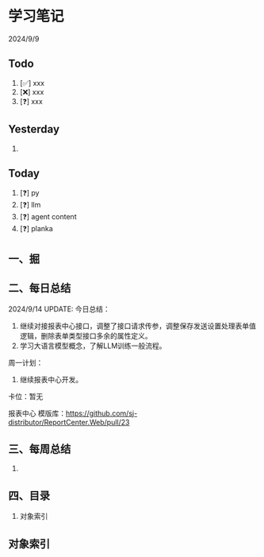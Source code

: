# 学习笔记

2024/9/9

## Todo

1. [✅] xxx
2. [❌] xxx
3. [❓] xxx

## Yesterday

1.

## Today

1. [❓] py
2. [❓] llm
3. [❓] agent content
4. [❓] planka

## 一、掘

## 二、每日总结

2024/9/14 UPDATE:
今日总结：

1. 继续对接报表中心接口，调整了接口请求传参，调整保存发送设置处理表单值逻辑，删除表单类型接口多余的属性定义。
2. 学习大语言模型概念，了解LLM训练一般流程。

周一计划：

1. 继续报表中心开发。

卡位：暂无

报表中心 模版库：https://github.com/sj-distributor/ReportCenter.Web/pull/23

## 三、每周总结

1. 



## 四、目录

1. 对象索引





## 对象索引

